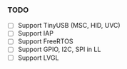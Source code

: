 ### TODO
- [ ] Support TinyUSB (MSC, HID, UVC)
- [ ] Support IAP
- [ ] Support FreeRTOS
- [ ] Support GPIO, I2C, SPI in LL
- [ ] Support LVGL